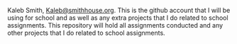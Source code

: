Kaleb Smith,
Kaleb@smithhouse.org.
This is the github account that I will be using for school and as well as any extra projects that I do related to school assignments.
This repository will hold all assignments conducted and any other projects that I do related to school assignments. 
